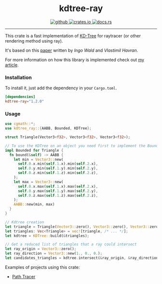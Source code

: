 <h1 align="center">
    kdtree-ray
</h1>
<p align="center">
   <a href="https://github.com/flomonster/kdtree-ray/actions">
      <img src="https://github.com/flomonster/kdtree-ray/workflows/Build/badge.svg" alt="github">
   </a>
   <a href="https://crates.io/crates/kdtree-ray">
      <img src="https://img.shields.io/crates/v/kdtree-ray.svg" alt="crates.io">
   </a>
   <a href="https://docs.rs/kdtree-ray">
      <img src="https://docs.rs/kdtree-ray/badge.svg" alt="docs.rs">
   </a>
</p>
<hr>

This crate is a fast implementation of [KD-Tree](https://en.wikipedia.org/wiki/K-d_tree)
for raytracer (or other rendering method using ray).

It's based on this [paper](http://www.irisa.fr/prive/kadi/Sujets_CTR/kadi/Kadi_sujet2_article_Kdtree.pdf) written by *Ingo Wald* and *Vlastimil Havran*.

For more information on how this library is implemented check out [my article](https://www.flomonster.fr/articles/kdtree.html).

### Installation

To install it, just add the dependency in your `Cargo.toml`.

```toml
[dependencies]
kdtree-ray="1.2.0"
```

### Usage

```rust
use cgmath::*;
use kdtree_ray::{AABB, Bounded, KDTree};

struct Triangle(Vector3<f32>, Vector3<f32>, Vector3<f32>);

// To use the KDTree on an object you need first to implement the BoundingBox trait.
impl Bounded for Triangle {
  fn bound(&self) -> AABB {
    let min = Vector3::new(
      self.0.x.min(self.1.x).min(self.2.x),
      self.0.y.min(self.1.y).min(self.2.y),
      self.0.z.min(self.1.z).min(self.2.z),
    );
    let max = Vector3::new(
      self.0.x.max(self.1.x).max(self.2.x),
      self.0.y.max(self.1.y).max(self.2.y),
      self.0.z.max(self.1.z).max(self.2.z),
    );
    AABB::new(min, max)
  }
}

// Kdtree creation
let triangle = Triangle(Vector3::zero(), Vector3::zero(), Vector3::zero());
let triangles: Vec<Triangle> = vec![triangle, /* ... */];
let kdtree = KDTree::build(&triangles);

// Get a reduced list of triangles that a ray could intersect
let ray_origin = Vector3::zero();
let ray_direction = Vector3::new(1., 0., 0.);
let candidates_triangles = kdtree.intersect(&ray_origin, &ray_direction);
```

Examples of projects using this crate:

- [Path Tracer](https://github.com/flomonster/path-tracer)
